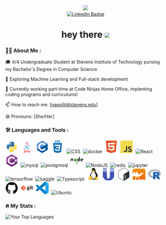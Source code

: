 <div id="header" align="center">
  <img src="https://media.giphy.com/media/RbtJJPft2P7rcpbBdb/giphy.gif" width="100"/>
<div id="badges">
  <a href="https://www.linkedin.com/in/lilli-nappi-727402262/">
    <img src="https://img.shields.io/badge/LinkedIn-blue?style=for-the-badge&logo=linkedin&logoColor=white" alt="LinkedIn Badge"/>
  </a>
</div>
<h1>
  hey there
  <img src="https://media.giphy.com/media/hvRJCLFzcasrR4ia7z/giphy.gif" width="30px"/>
</h1>
</div>

### 👩‍💻 About Me :
 🎓 4/4 Undergraduate Student at Stevens Institute of Technology pursing my Bachelor's Degree in Computer Science

 :seedling: Exploring Machine Learning and Full-stack development

 💼 Currently working part-time at Code Ninjas Home Office, implenting coding programs and curriculums!

 :mailbox: How to reach me: [nappilil@stevens.edu]
 
 😄 Pronouns: [She/Her]

### :hammer_and_wrench: Languages and Tools :
<div>
  <img src="https://github.com/devicons/devicon/blob/master/icons/python/python-original.svg" title="Python" alt="Python" width="40" height="40"/>&nbsp;</img>
  <img src="https://github.com/devicons/devicon/blob/master/icons/java/java-original-wordmark.svg" title="Java" alt="Java" width="40" height="40"/>&nbsp;</img>
  <img src="https://github.com/devicons/devicon/blob/master/icons/c/c-original.svg"  title="C" alt="C" width="40" height="40"/>&nbsp;</img>
  <img src="https://github.com/devicons/devicon/blob/master/icons/css3/css3-plain-wordmark.svg"  title="CSS3" alt="CSS" width="40" height="40"/>&nbsp;</img>
  <img src="https://devicon-website.vercel.app/api/tailwindcss/plain.svg" title="CSS3" alt="CSS" width="40" height="40"/>&nbsp;</img> 
  <img src="https://devicon-website.vercel.app/api/docker/original.svg" title="docker" alt="docker" width="40" height="40"/>&nbsp;</img>
  <img src="https://github.com/devicons/devicon/blob/master/icons/html5/html5-original.svg" title="HTML5" alt="HTML" width="40" height="40"/>&nbsp;</img>
  <img src="https://github.com/devicons/devicon/blob/master/icons/javascript/javascript-original.svg" title="JavaScript" alt="JavaScript" width="40" height="40"/>&nbsp;</img>
  <img src="https://devicon-website.vercel.app/api/react/original-wordmark.svg" title="React" alt="React" width="40" height="40"/>&nbsp;</img>
  <img src="https://github.com/devicons/devicon/blob/master/icons/csharp/csharp-original.svg" title="Csharp" alt="Csharp" width="40" height="40"/>&nbsp;</img>
  <img src="https://devicon-website.vercel.app/api/mysql/original-wordmark.svg" title="mysql" alt="mysql" width="40" height="40"/>&nbsp;</img>
  <img src="https://devicon-website.vercel.app/api/postgresql/original-wordmark.svg" title="postgresql"  alt="postgresql" width="40" height="40"/>&nbsp;</img>
  <img src="https://github.com/devicons/devicon/blob/master/icons/nodejs/nodejs-original-wordmark.svg" title="NodeJS" alt="NodeJS" width="40" height="40"/>&nbsp;</img>
  <img src="https://devicon-website.vercel.app/api/mongodb/original-wordmark.svg" title="NodeJS" alt="NodeJS" width="40" height="40"/>&nbsp;</img>
  <img src="https://devicon-website.vercel.app/api/redis/original.svg" title="redis" alt="redis" width="40" height="40"/>&nbsp;</img>
  <img src="https://devicon-website.vercel.app/api/jupyter/original-wordmark.svg" title="jupyter" alt="jupyter" width="40" height="40"/>&nbsp;</img>
  <img src="https://devicon-website.vercel.app/api/tensorflow/original-wordmark.svg" title="tensorflow" alt="tensorflow" width="40" height="40"/>&nbsp;</img>
  <img src="https://devicon-website.vercel.app/api/kaggle/original.svg" title="kaggle" alt="kaggle" width="40" height="40"/>&nbsp;</img>
  <img src="https://devicon-website.vercel.app/api/typescript/original.svg" title="Typescript" alt="Typescript" width="40" height="40"/>&nbsp;</img>
  <img src="https://github.com/devicons/devicon/blob/master/icons/linux/linux-original.svg" title="Linux" alt="Linux" width="40" height="40"/>&nbsp;</img>
  <img src="https://github.com/devicons/devicon/blob/master/icons/unix/unix-original.svg" title="Unix" alt="Unix" width="40" height="40"/>&nbsp;</img>
  <img src="https://github.com/devicons/devicon/blob/master/icons/bash/bash-original.svg" title="Bash" alt="Bash" width="40" height="40"/>&nbsp;</img>
  <img src="https://github.com/devicons/devicon/blob/master/icons/ocaml/ocaml-original.svg" title="OCaml" alt="OCaml" width="40" height="40"/>&nbsp;</img>
  <img src="https://github.com/devicons/devicon/blob/master/icons/r/r-original.svg" title="R" alt="R" width="40" height="40"/>&nbsp;</img>
  <img src="https://github.com/devicons/devicon/blob/master/icons/github/github-original.svg" title="Github" alt="Github" width="40" height="40"/>&nbsp;</img>
  <img src="https://github.com/devicons/devicon/blob/master/icons/git/git-original-wordmark.svg" title="Git" alt="Git" width="40" height="40"/>&nbsp;</img>
  <img src="https://github.com/devicons/devicon/blob/master/icons/vscode/vscode-original.svg" title="VSCode" alt="VSCode" width="40" height="40"/>&nbsp;</img>
  <img src="https://devicon-website.vercel.app/api/ubuntu/plain.svg" title="Ubuntu" alt="Ubuntu" width="40" height="40"/>&nbsp;</img>

</div>

### 🔥 My Stats :
![Your Top Languages](https://github-readme-stats.vercel.app/api/top-langs/?username=nappilil&layout=compact&theme=radical)
</div>
